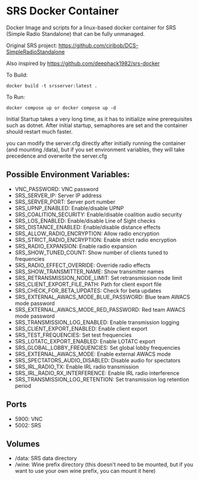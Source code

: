 # SRS Docker Container
Docker Image and scripts for a linux-based docker container for SRS (Simple Radio Standalone) that can be fully unmanaged.

Original SRS project: https://github.com/ciribob/DCS-SimpleRadioStandalone

Also inspired by https://github.com/deephack1982/srs-docker

To Build:

```
docker build -t srsserver:latest .
```

To Run:
```
docker compose up or docker compose up -d
```

Initial Startup takes a very long time, as it has to initialize wine prerequisites such as dotnet. After initial startup, semaphores are set and the container should restart much faster.

you can modify the server.cfg directly after initially running the container (and mounting /data), but if you set environment variables, they will take precedence and overwrite the server.cfg

## Possible Environment Variables:
- VNC_PASSWORD: VNC password
- SRS_SERVER_IP: Server IP address
- SRS_SERVER_PORT: Server port number
- SRS_UPNP_ENABLED: Enable/disable UPNP
- SRS_COALITION_SECURITY: Enable/disable coalition audio security
- SRS_LOS_ENABLED: Enable/disable Line of Sight checks
- SRS_DISTANCE_ENABLED: Enable/disable distance effects
- SRS_ALLOW_RADIO_ENCRYPTION: Allow radio encryption
- SRS_STRICT_RADIO_ENCRYPTION: Enable strict radio encryption
- SRS_RADIO_EXPANSION: Enable radio expansion
- SRS_SHOW_TUNED_COUNT: Show number of clients tuned to frequencies
- SRS_RADIO_EFFECT_OVERRIDE: Override radio effects
- SRS_SHOW_TRANSMITTER_NAME: Show transmitter names
- SRS_RETRANSMISSION_NODE_LIMIT: Set retransmission node limit
- SRS_CLIENT_EXPORT_FILE_PATH: Path for client export file
- SRS_CHECK_FOR_BETA_UPDATES: Check for beta updates
- SRS_EXTERNAL_AWACS_MODE_BLUE_PASSWORD: Blue team AWACS mode password
- SRS_EXTERNAL_AWACS_MODE_RED_PASSWORD: Red team AWACS mode password
- SRS_TRANSMISSION_LOG_ENABLED: Enable transmission logging
- SRS_CLIENT_EXPORT_ENABLED: Enable client export
- SRS_TEST_FREQUENCIES: Set test frequencies
- SRS_LOTATC_EXPORT_ENABLED: Enable LOTATC export
- SRS_GLOBAL_LOBBY_FREQUENCIES: Set global lobby frequencies
- SRS_EXTERNAL_AWACS_MODE: Enable external AWACS mode
- SRS_SPECTATORS_AUDIO_DISABLED: Disable audio for spectators
- SRS_IRL_RADIO_TX: Enable IRL radio transmission
- SRS_IRL_RADIO_RX_INTERFERENCE: Enable IRL radio interference
- SRS_TRANSMISSION_LOG_RETENTION: Set transmission log retention period

## Ports
- 5900: VNC
- 5002: SRS

## Volumes
- /data: SRS data directory
- /wine: Wine prefix directory (this doesn't need to be mounted, but if you want to use your own wine prefix, you can mount it here)

